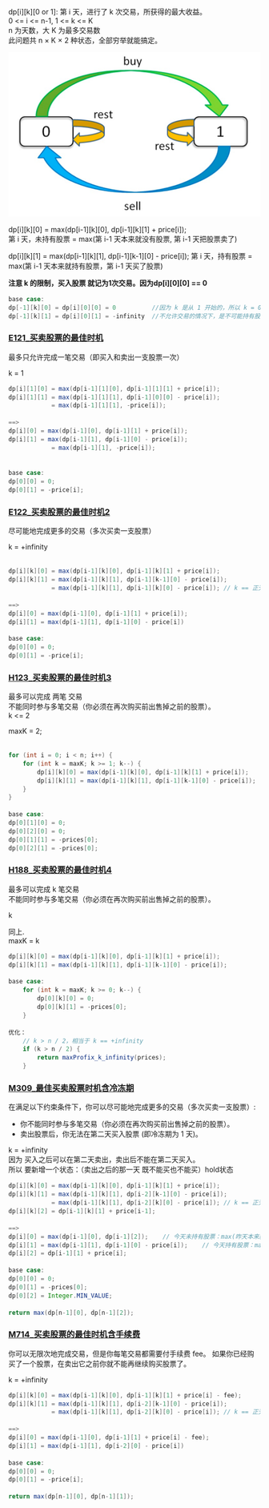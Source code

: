dp[i][k][0 or 1]:  第 i 天，进行了 k 次交易，所获得的最大收益。  
0 <= i <= n-1, 1 <= k <= K  
n 为天数，大 K 为最多交易数  
此问题共 n × K × 2 种状态，全部穷举就能搞定。

![stock_buy_sell](../../../../resources/image/stock_buy_sell.png)

dp[i][k][0] = max(dp[i-1][k][0], dp[i-1][k][1] + price[i]);  
第 i 天，未持有股票 = max(第 i-1 天本来就没有股票, 第 i-1 天把股票卖了)

dp[i][k][1] = max(dp[i-1][k][1], dp[i-1][k-1][0] - price[i]);
第 i 天，持有股票 = max(第 i-1 天本来就持有股票，第 i-1 天买了股票)

**注意 k 的限制，买入股票 就记为1次交易。因为dp[i][0][0] == 0**

```java
base case:  
dp[-1][k][0] = dp[i][0][0] = 0          //因为 k 是从 1 开始的，所以 k = 0 意味着根本不允许交易，这时候利润当然是 0
dp[-1][k][1] = dp[i][0][1] = -infinity  //不允许交易的情况下，是不可能持有股票的，用负无穷表示这种不可能。

```
### [E121_买卖股票的最佳时机](../code100/E121_买卖股票的最佳时机.java)
最多只允许完成一笔交易（即买入和卖出一支股票一次）  

k = 1  
```java   
dp[i][1][0] = max(dp[i-1][1][0], dp[i-1][1][1] + price[i]);  
dp[i][1][1] = max(dp[i-1][1][1], dp[i-1][0][0] - price[i]);  
            = max(dp[i-1][1][1], -price[i]);

==>  
dp[i][0] = max(dp[i-1][0], dp[i-1][1] + price[i]);  
dp[i][1] = max(dp[i-1][1], dp[i-1][0] - price[i]);  
            = max(dp[i-1][1], -price[i]);
            

base case:           
dp[0][0] = 0;
dp[0][1] = -price[i];                  
```

### [E122_买卖股票的最佳时机2](../code100/E122_买卖股票的最佳时机2.java)
尽可能地完成更多的交易（多次买卖一支股票）  

k = +infinity
```java   
  
dp[i][k][0] = max(dp[i-1][k][0], dp[i-1][k][1] + price[i]);  
dp[i][k][1] = max(dp[i-1][k][1], dp[i-1][k-1][0] - price[i]);  
            = max(dp[i-1][k][1], dp[i-1][k][0] - price[i]); // k == 正无穷  

==>  
dp[i][0] = max(dp[i-1][0], dp[i-1][1] + price[i]);  
dp[i][1] = max(dp[i-1][1], dp[i-1][0] - price[i])

base case:           
dp[0][0] = 0;
dp[0][1] = -price[i];       
```

### [H123_买卖股票的最佳时机3](../code100/H123_买卖股票的最佳时机3.java)
最多可以完成 两笔 交易  
不能同时参与多笔交易（你必须在再次购买前出售掉之前的股票）。  
k <= 2

maxK = 2;

```java

for (int i = 0; i < n; i++) {
    for (int k = maxK; k >= 1; k--) {
        dp[i][k][0] = max(dp[i-1][k][0], dp[i-1][k][1] + price[i]);  
        dp[i][k][1] = max(dp[i-1][k][1], dp[i-1][k-1][0] - price[i]);
    }
}

base case:           
dp[0][1][0] = 0;
dp[0][2][0] = 0;
dp[0][1][1] = -prices[0];
dp[0][2][1] = -prices[0];
```

### [H188_买卖股票的最佳时机4](../code100/H188_买卖股票的最佳时机4.java)
最多可以完成 k 笔交易  
不能同时参与多笔交易（你必须在再次购买前出售掉之前的股票）。

k  

同上.  
maxK = k
```java    
dp[i][k][0] = max(dp[i-1][k][0], dp[i-1][k][1] + price[i]);  
dp[i][k][1] = max(dp[i-1][k][1], dp[i-1][k-1][0] - price[i]);

base case:
    for (int k = maxK; k >= 0; k--) {
        dp[0][k][0] = 0;
        dp[0][k][1] = -prices[0];
    }

优化：
    // k > n / 2，相当于 k == +infinity
    if (k > n / 2) {  
        return maxProfix_k_infinity(prices);
    }   
```


### [M309_最佳买卖股票时机含冷冻期](../code300/M309_最佳买卖股票时机含冷冻期.java)
在满足以下约束条件下，你可以尽可能地完成更多的交易（多次买卖一支股票）:

 - 你不能同时参与多笔交易（你必须在再次购买前出售掉之前的股票）。
 - 卖出股票后，你无法在第二天买入股票 (即冷冻期为 1 天)。

k = +infinity  
因为 买入之后可以在第二天卖出，卖出后不能在第二天买入。  
所以 要新增一个状态：（卖出之后的那一天 既不能买也不能买）hold状态
```java
dp[i][k][0] = max(dp[i-1][k][0], dp[i-1][k][1] + price[i]);  
dp[i][k][1] = max(dp[i-1][k][1], dp[i-2][k-1][0] - price[i]);  
            = max(dp[i-1][k][1], dp[i-2][k][0] - price[i]); // k == 正无穷
dp[i][k][2] = dp[i-1][k][1] + price[i-1]; 

==>  
dp[i][0] = max(dp[i-1][0], dp[i-1][2]);    // 今天未持有股票：max(昨天本来就没有，前天卖了)
dp[i][1] = max(dp[i-1][1], dp[i-1][0] - price[i]);    // 今天持有股票：max(昨天本来就有，前天买的)
dp[i][2] = dp[i-1][1] + price[i];

base case:
dp[0][0] = 0;
dp[0][1] = -prices[0];
dp[0][2] = Integer.MIN_VALUE;

return max(dp[n-1][0], dp[n-1][2]);
```
### [M714_买卖股票的最佳时机含手续费](../code700/M714_买卖股票的最佳时机含手续费.java)
你可以无限次地完成交易，但是你每笔交易都需要付手续费 fee。
如果你已经购买了一个股票，在卖出它之前你就不能再继续购买股票了。

k = +infinity  
```java
dp[i][k][0] = max(dp[i-1][k][0], dp[i-1][k][1] + price[i] - fee);  
dp[i][k][1] = max(dp[i-1][k][1], dp[i-2][k-1][0] - price[i]);  
            = max(dp[i-1][k][1], dp[i-2][k][0] - price[i]); // k == 正无穷  

==>  
dp[i][0] = max(dp[i-1][0], dp[i-1][1] + price[i] - fee);  
dp[i][1] = max(dp[i-1][1], dp[i-2][0] - price[i])

base case:           
dp[0][0] = 0;
dp[0][1] = -price[i];       

return max(dp[n-1][0], dp[n-1][1]);
```